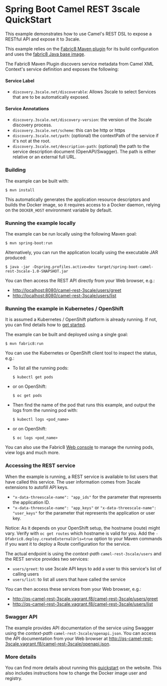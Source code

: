 # Spring Boot Camel REST 3scale QuickStart

This example demonstrates how to use Camel's REST DSL to expose a RESTful API and expose it to 3scale.

This example relies on the [Fabric8 Maven plugin](https://maven.fabric8.io) for its build configuration
and uses the [fabric8 Java base image](https://github.com/fabric8io/base-images#java-base-images).

The Fabric8 Maven Plugin discovers service metadata from Camel XML Context's service definition and exposes the following:
#### Service Label
* `discovery.3scale.net/discoverable`: Allows 3scale to select Services that are to be automatically exposed.

#### Service Annotations
* `discovery.3scale.net/discovery-version`: the version of the 3scale discovery process.
* `discovery.3scale.net/scheme`: this can be http or https
* `discovery.3scale.net/path`: (optional) the contextPath of the service if it's not at the root.
* `discovery.3scale.net/description-path`: (optional) the path to the service description document (OpenAPI/Swagger). The path is either relative or an external full URL.

### Building

The example can be built with:

    $ mvn install

This automatically generates the application resource descriptors and builds the Docker image, so it requires access to a Docker daemon, relying on the `DOCKER_HOST` environment variable by default.

### Running the example locally

The example can be run locally using the following Maven goal:

    $ mvn spring-boot:run

Alternatively, you can run the application locally using the executable JAR produced:

    $ java -jar -Dspring.profiles.active=dev target/spring-boot-camel-rest-3scale-1.0-SNAPSHOT.jar

You can then access the REST API directly from your Web browser, e.g.:

- <http://localhost:8080/camel-rest-3scale/users/greet>
- <http://localhost:8080/camel-rest-3scale/users/list>

### Running the example in Kubernetes / OpenShift

It is assumed a Kubernetes / OpenShift platform is already running. If not, you can find details how to [get started](http://fabric8.io/guide/getStarted/index.html).

The example can be built and deployed using a single goal:

    $ mvn fabric8:run

You can use the Kubernetes or OpenShift client tool to inspect the status, e.g.:

- To list all the running pods:
    ```
    $ kubectl get pods
    ```

- or on OpenShift:
    ```
    $ oc get pods
    ```

- Then find the name of the pod that runs this example, and output the logs from the running pod with:
    ```
    $ kubectl logs <pod_name>
    ```

- or on OpenShift:
    ```
    $ oc logs <pod_name>
    ```

You can also use the Fabric8 [Web console](http://fabric8.io/guide/console.html) to manage the running pods, view logs and much more.

### Accessing the REST service

When the example is running, a REST service is available to list users that have called this service. The user information comes from 3scale extensions to autofill API keys. 

* `"x-data-threescale-name": "app_ids"` for the parameter that represents the application ID.
* `"x-data-threescale-name": "app_keys"` or `"x-data-threescale-name": "user_keys"` for the parameter that represents the application or user key.

Notice: As it depends on your OpenShift setup, the hostname (route) might vary. Verify with `oc get routes` which hostname is valid for you. Add the `-Dfabric8.deploy.createExternalUrls=true` option to your Maven commands if you want it to deploy a Route configuration for the service.

The actual endpoint is using the _context-path_ `camel-rest-3scale/users` and the REST service provides two services:

- `users/greet`: to use 3scale API keys to add a user to this service's list of calling users
- `users/list`: to list all users that have called the service

You can then access these services from your Web browser, e.g.:

- <http://qs-camel-rest-3scale.vagrant.f8/camel-rest-3scale/users/greet>
- <http://qs-camel-rest-3scale.vagrant.f8/camel-rest-3scale/users/list>

### Swagger API

The example provides API documentation of the service using Swagger using the _context-path_ `camel-rest-3scale/openapi.json`. You can access the API documentation from your Web browser at <http://qs-camel-rest-3scale.vagrant.f8/camel-rest-3scale/openapi.json>.

### More details

You can find more details about running this [quickstart](http://fabric8.io/guide/quickstarts/running.html) on the website. This also includes instructions how to change the Docker image user and registry.
